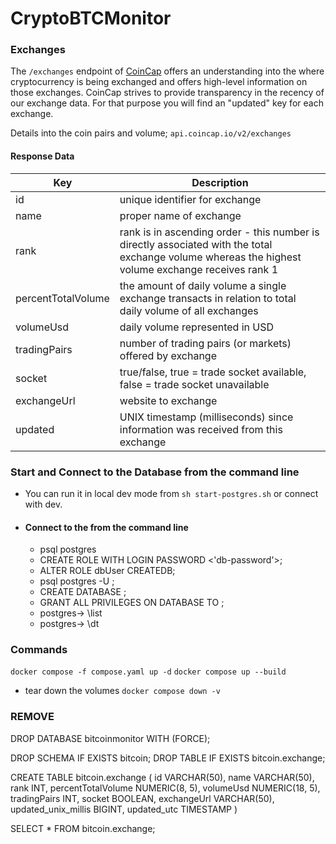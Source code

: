 # CryptoBTCMonitor




### Exchanges

The `/exchanges` endpoint of [CoinCap](https://docs.coincap.io/) offers an understanding into the where cryptocurrency is being exchanged and offers high-level information on those exchanges. CoinCap strives to provide transparency in the recency of our exchange data. For that purpose you will find an "updated" key for each exchange. 

Details into the coin pairs and volume;
`api.coincap.io/v2/exchanges`

#### Response Data

| Key                | Description                       |
| ------------------ | --------------------------------- |
| id                 | unique identifier for exchange    |
| name               | proper name of exchange           |
| rank               | rank is in ascending order - this number is directly associated with the total exchange volume whereas the highest volume exchange receives rank 1    |
| percentTotalVolume | the amount of daily volume a single exchange transacts in relation to total daily volume of all exchanges     |
| volumeUsd          | daily volume represented in USD    |
| tradingPairs       | number of trading pairs (or markets) offered by exchange    |
| socket             | true/false, true = trade socket available, false = trade socket unavailable  |
| exchangeUrl        | website to exchange                |
| updated            | UNIX timestamp (milliseconds) since information was received from this exchange   |



### Start and Connect to the Database from the command line
- You can run it in local dev mode from `sh start-postgres.sh` or connect with dev.
- #### Connect to the <db> from the command line
    - psql postgres
    - CREATE ROLE <db> WITH LOGIN PASSWORD <'db-password'>;
    - ALTER ROLE dbUser CREATEDB;
    - psql postgres -U <db>;
    - CREATE DATABASE <databasename>;
    - GRANT ALL PRIVILEGES ON DATABASE <databasename> TO <db>;
    - postgres-> \list
    - postgres-> \dt



### Commands

`docker compose -f compose.yaml up -d`
`docker compose up --build`

- tear down the volumes
`docker compose down -v`



### REMOVE

DROP DATABASE bitcoinmonitor WITH (FORCE);


DROP SCHEMA IF EXISTS bitcoin;
DROP TABLE IF EXISTS bitcoin.exchange;


CREATE TABLE bitcoin.exchange
(
    id VARCHAR(50),
    name VARCHAR(50),
    rank INT,
    percentTotalVolume NUMERIC(8, 5),
    volumeUsd NUMERIC(18, 5),
    tradingPairs INT,
    socket BOOLEAN,
    exchangeUrl VARCHAR(50),
    updated_unix_millis BIGINT,
    updated_utc TIMESTAMP
)

SELECT * FROM bitcoin.exchange;